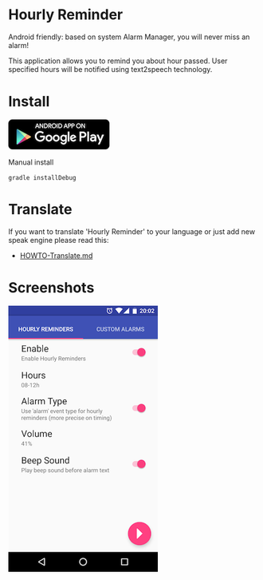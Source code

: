 # Hourly Reminder

Android friendly: based on system Alarm Manager, you will never miss an alarm!

This application allows you to remind you about hour passed. User specified hours will be notified using text2speech technology.

# Install

[![ Google Play](docs/google-play-badge.png)](https://play.google.com/store/apps/details?id=com.github.axet.hourlyreminder) 

Manual install

    gradle installDebug

# Translate

If you want to translate 'Hourly Reminder' to your language or just add new speak engine please read this:

  * [HOWTO-Translate.md](/docs/HOWTO-Translate.md)

# Screenshots

![shot](/docs/shot.png)
